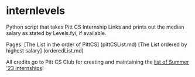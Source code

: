 # internlevels

Python script that takes Pitt CS Internship Links and prints out the median salary as stated by Levels.fyi, if available.

Pages:
[The List in the order of PittCS] (pittCSList.md)
[The List ordered by highest salary] (orderedList.md)

All credits go to Pitt CS Club for creating and maintaining the [list of Summer '23 internships](https://github.com/pittcsc/Summer2023-Internships)!
